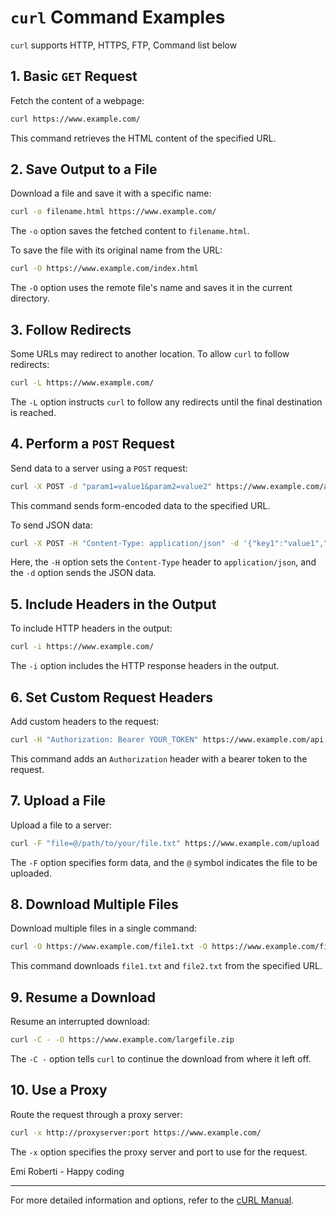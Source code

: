 
# `curl` Command Examples

`curl` supports HTTP, HTTPS, FTP, Command list below

## 1. Basic `GET` Request

Fetch the content of a webpage:

```bash
curl https://www.example.com/
```

This command retrieves the HTML content of the specified URL.

## 2. Save Output to a File

Download a file and save it with a specific name:

```bash
curl -o filename.html https://www.example.com/
```

The `-o` option saves the fetched content to `filename.html`.

To save the file with its original name from the URL:

```bash
curl -O https://www.example.com/index.html
```

The `-O` option uses the remote file's name and saves it in the current directory.

## 3. Follow Redirects

Some URLs may redirect to another location. To allow `curl` to follow redirects:

```bash
curl -L https://www.example.com/
```

The `-L` option instructs `curl` to follow any redirects until the final destination is reached.

## 4. Perform a `POST` Request

Send data to a server using a `POST` request:

```bash
curl -X POST -d "param1=value1&param2=value2" https://www.example.com/api
```

This command sends form-encoded data to the specified URL.

To send JSON data:

```bash
curl -X POST -H "Content-Type: application/json" -d '{"key1":"value1","key2":"value2"}' https://www.example.com/api
```

Here, the `-H` option sets the `Content-Type` header to `application/json`, and the `-d` option sends the JSON data.

## 5. Include Headers in the Output

To include HTTP headers in the output:

```bash
curl -i https://www.example.com/
```

The `-i` option includes the HTTP response headers in the output.

## 6. Set Custom Request Headers

Add custom headers to the request:

```bash
curl -H "Authorization: Bearer YOUR_TOKEN" https://www.example.com/api
```

This command adds an `Authorization` header with a bearer token to the request.

## 7. Upload a File

Upload a file to a server:

```bash
curl -F "file=@/path/to/your/file.txt" https://www.example.com/upload
```

The `-F` option specifies form data, and the `@` symbol indicates the file to be uploaded.

## 8. Download Multiple Files

Download multiple files in a single command:

```bash
curl -O https://www.example.com/file1.txt -O https://www.example.com/file2.txt
```

This command downloads `file1.txt` and `file2.txt` from the specified URL.

## 9. Resume a Download

Resume an interrupted download:

```bash
curl -C - -O https://www.example.com/largefile.zip
```

The `-C -` option tells `curl` to continue the download from where it left off.

## 10. Use a Proxy

Route the request through a proxy server:

```bash
curl -x http://proxyserver:port https://www.example.com/
```

The `-x` option specifies the proxy server and port to use for the request.

Emi Roberti - Happy coding

---

For more detailed information and options, refer to the [cURL Manual](https://curl.se/docs/manual.html).
